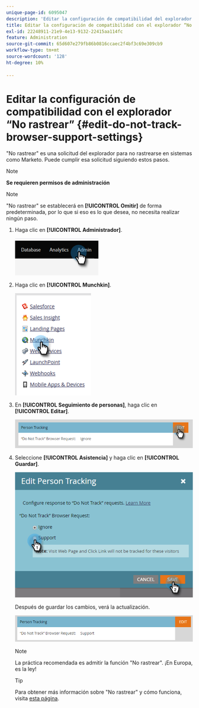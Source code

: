 ```yaml
---
unique-page-id: 6095047
description: 'Editar la configuración de compatibilidad del explorador "No rastrear": documentos de Marketo, documentación del producto'
title: Editar la configuración de compatibilidad con el explorador “No rastrear”
exl-id: 22248911-21e9-4e13-9132-22415aa114fc
feature: Administration
source-git-commit: 65d607e279fb86b0816ccaec2f4bf3c69e309cb9
workflow-type: tm+mt
source-wordcount: '128'
ht-degree: 10%

---
```


# Editar la configuración de compatibilidad con el explorador “No rastrear” {#edit-do-not-track-browser-support-settings}

&quot;No rastrear&quot; es una solicitud del explorador para no rastrearse en sistemas como Marketo. Puede cumplir esa solicitud siguiendo estos pasos.

>[!NOTE]
>
>**Se requieren permisos de administración**

>[!NOTE]
>
>&quot;No rastrear&quot; se establecerá en **[!UICONTROL Omitir]** de forma predeterminada, por lo que si eso es lo que desea, no necesita realizar ningún paso.

1. Haga clic en **[!UICONTROL Administrador]**.

   ![](assets/edit-do-not-track-browser-support-settings-1.png)

1. Haga clic en **[!UICONTROL Munchkin]**.

   ![](assets/edit-do-not-track-browser-support-settings-2.png)

1. En **[!UICONTROL Seguimiento de personas]**, haga clic en **[!UICONTROL Editar]**.

   ![](assets/edit-do-not-track-browser-support-settings-3.png)

1. Seleccione **[!UICONTROL Asistencia]** y haga clic en **[!UICONTROL Guardar]**.

   ![](assets/edit-do-not-track-browser-support-settings-4.png)

   Después de guardar los cambios, verá la actualización.

   ![](assets/edit-do-not-track-browser-support-settings-5.png)

   >[!NOTE]
   >
   >La práctica recomendada es admitir la función &quot;No rastrear&quot;. ¡En Europa, es la ley!

   >[!TIP]
   >
   >Para obtener más información sobre &quot;No rastrear&quot; y cómo funciona, visita [esta página](https://en.wikipedia.org/wiki/Do_Not_Track).

